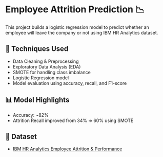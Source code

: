 # Employee Attrition Prediction 📉

This project builds a logistic regression model to predict whether an employee will leave the company or not using IBM HR Analytics dataset.

## 🔧 Techniques Used
- Data Cleaning & Preprocessing
- Exploratory Data Analysis (EDA)
- SMOTE for handling class imbalance
- Logistic Regression model
- Model evaluation using accuracy, recall, and F1-score

## 📊 Model Highlights
- Accuracy: ~82%
- Attrition Recall improved from 34% ➜ 60% using SMOTE

## 📁 Dataset
- [IBM HR Analytics Employee Attrition & Performance](https://www.kaggle.com/datasets/pavansubhasht/ibm-hr-analytics-attrition-dataset)
